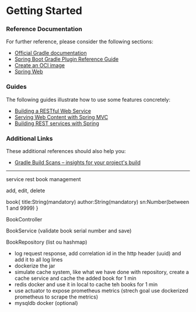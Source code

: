 # Getting Started

### Reference Documentation
For further reference, please consider the following sections:

* [Official Gradle documentation](https://docs.gradle.org)
* [Spring Boot Gradle Plugin Reference Guide](https://docs.spring.io/spring-boot/docs/3.1.1/gradle-plugin/reference/html/)
* [Create an OCI image](https://docs.spring.io/spring-boot/docs/3.1.1/gradle-plugin/reference/html/#build-image)
* [Spring Web](https://docs.spring.io/spring-boot/docs/3.1.1/reference/htmlsingle/#web)

### Guides
The following guides illustrate how to use some features concretely:

* [Building a RESTful Web Service](https://spring.io/guides/gs/rest-service/)
* [Serving Web Content with Spring MVC](https://spring.io/guides/gs/serving-web-content/)
* [Building REST services with Spring](https://spring.io/guides/tutorials/rest/)

### Additional Links
These additional references should also help you:

* [Gradle Build Scans – insights for your project's build](https://scans.gradle.com#gradle)


-------------------------------------------


service rest
book management

add, edit, delete


book{
    title:String(mandatory)
    author:String(mandatory)
    sn:Number(between 1 and 9999)
}

BookController



BookService (validate book serial number and save)




BookRepository (list ou hashmap)



- log request response, add correlation id in the http header (uuid) and add it to all log lines
- dockerize the jar
- simulate cache system, like what we have done with repository, create a cache service and cache the added book for 1 min
- redis docker and use it in local to cache teh books for 1 min
- use actuator to expose prometheus metrics (strech goal use dockerized prometheus to scrape the metrics)
- mysqldb docker (optional)
